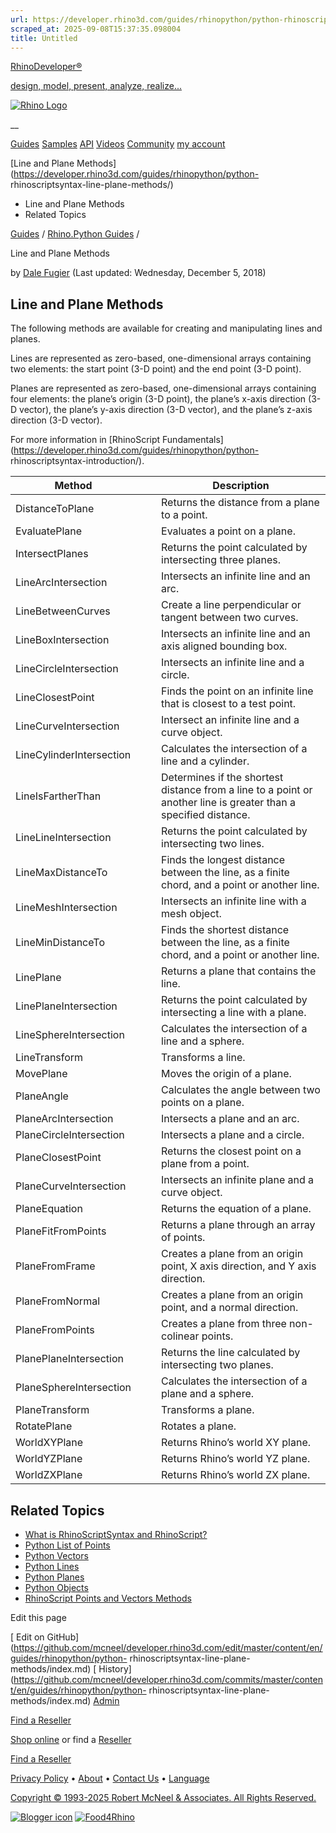 ```yaml
---
url: https://developer.rhino3d.com/guides/rhinopython/python-rhinoscriptsyntax-line-plane-methods/
scraped_at: 2025-09-08T15:37:35.098004
title: Untitled
---
```


[RhinoDeveloper®](/)

[design, model, present, analyze, realize...](/)

[![Rhino Logo](https://developer.rhino3d.com/images/rhinodevlogo.png)](/)

__

[Guides](https://developer.rhino3d.com/guides)
[Samples](https://developer.rhino3d.com/samples)
[API](https://developer.rhino3d.com/api)
[Videos](https://developer.rhino3d.com/videos)
[Community](https://discourse.mcneel.com/c/rhino-developer) [my account
](https://www.rhino3d.com/my-account/ "Manage your account, licenses, and
teams")

[Line and Plane
Methods](https://developer.rhino3d.com/guides/rhinopython/python-
rhinoscriptsyntax-line-plane-methods/)

  * Line and Plane Methods
  * Related Topics

[Guides](https://developer.rhino3d.com/en/guides/) / [Rhino.Python
Guides](https://developer.rhino3d.com/en/guides/rhinopython/) /

Line and Plane Methods

by [Dale Fugier](https://discourse.mcneel.com/u/dale/) (Last updated:
Wednesday, December 5, 2018)

## Line and Plane Methods

The following methods are available for creating and manipulating lines and
planes.

Lines are represented as zero-based, one-dimensional arrays containing two
elements: the start point (3-D point) and the end point (3-D point).

Planes are represented as zero-based, one-dimensional arrays containing four
elements: the plane’s origin (3-D point), the plane’s x-axis direction (3-D
vector), the plane’s y-axis direction (3-D vector), and the plane’s z-axis
direction (3-D vector).

For more information in [RhinoScript
Fundamentals](https://developer.rhino3d.com/guides/rhinopython/python-
rhinoscriptsyntax-introduction/).

Method |  |  | Description  
---|---|---|---  
DistanceToPlane |  |  | Returns the distance from a plane to a point.  
EvaluatePlane |  |  | Evaluates a point on a plane.  
IntersectPlanes |  |  | Returns the point calculated by intersecting three planes.  
LineArcIntersection |  |  | Intersects an infinite line and an arc.  
LineBetweenCurves |  |  | Create a line perpendicular or tangent between two curves.  
LineBoxIntersection |  |  | Intersects an infinite line and an axis aligned bounding box.  
LineCircleIntersection |  |  | Intersects an infinite line and a circle.  
LineClosestPoint |  |  | Finds the point on an infinite line that is closest to a test point.  
LineCurveIntersection |  |  | Intersect an infinite line and a curve object.  
LineCylinderIntersection |  |  | Calculates the intersection of a line and a cylinder.  
LineIsFartherThan |  |  | Determines if the shortest distance from a line to a point or another line is greater than a specified distance.  
LineLineIntersection |  |  | Returns the point calculated by intersecting two lines.  
LineMaxDistanceTo |  |  | Finds the longest distance between the line, as a finite chord, and a point or another line.  
LineMeshIntersection |  |  | Intersects an infinite line with a mesh object.  
LineMinDistanceTo |  |  | Finds the shortest distance between the line, as a finite chord, and a point or another line.  
LinePlane |  |  | Returns a plane that contains the line.  
LinePlaneIntersection |  |  | Returns the point calculated by intersecting a line with a plane.  
LineSphereIntersection |  |  | Calculates the intersection of a line and a sphere.  
LineTransform |  |  | Transforms a line.  
MovePlane |  |  | Moves the origin of a plane.  
PlaneAngle |  |  | Calculates the angle between two points on a plane.  
PlaneArcIntersection |  |  | Intersects a plane and an arc.  
PlaneCircleIntersection |  |  | Intersects a plane and a circle.  
PlaneClosestPoint |  |  | Returns the closest point on a plane from a point.  
PlaneCurveIntersection |  |  | Intersects an infinite plane and a curve object.  
PlaneEquation |  |  | Returns the equation of a plane.  
PlaneFitFromPoints |  |  | Returns a plane through an array of points.  
PlaneFromFrame |  |  | Creates a plane from an origin point, X axis direction, and Y axis direction.  
PlaneFromNormal |  |  | Creates a plane from an origin point, and a normal direction.  
PlaneFromPoints |  |  | Creates a plane from three non-colinear points.  
PlanePlaneIntersection |  |  | Returns the line calculated by intersecting two planes.  
PlaneSphereIntersection |  |  | Calculates the intersection of a plane and a sphere.  
PlaneTransform |  |  | Transforms a plane.  
RotatePlane |  |  | Rotates a plane.  
WorldXYPlane |  |  | Returns Rhino’s world XY plane.  
WorldYZPlane |  |  | Returns Rhino’s world YZ plane.  
WorldZXPlane |  |  | Returns Rhino’s world ZX plane.  
  
## Related Topics

  * [What is RhinoScriptSyntax and RhinoScript?](https://developer.rhino3d.com/guides/rhinopython/what-is-rhinopython/)
  * [Python List of Points](https://developer.rhino3d.com/guides/rhinopython/python-rhinoscriptsyntax-list-points/)
  * [Python Vectors](https://developer.rhino3d.com/guides/rhinopython/python-rhinoscriptsyntax-vectors/)
  * [Python Lines](https://developer.rhino3d.com/guides/rhinopython/python-rhinoscriptsyntax-lines)
  * [Python Planes](https://developer.rhino3d.com/guides/rhinopython/python-rhinoscriptsyntax-planes)
  * [Python Objects](https://developer.rhino3d.com/guides/rhinopython/python-rhinoscriptsyntax-objects/)
  * [RhinoScript Points and Vectors Methods](https://developer.rhino3d.com/guides/rhinopython/python-rhinoscriptsyntax-point-vector-methods/)

Edit this page

[ Edit on
GitHub](https://github.com/mcneel/developer.rhino3d.com/edit/master/content/en/guides/rhinopython/python-
rhinoscriptsyntax-line-plane-methods/index.md) [
History](https://github.com/mcneel/developer.rhino3d.com/commits/master/content/en/guides/rhinopython/python-
rhinoscriptsyntax-line-plane-methods/index.md) [
Admin](https://developer.rhino3d.com/admin)

[Find a Reseller](https://www.rhino3d.com/sales)

[Shop online](https://www.rhino3d.com/store) or find a
[Reseller](https://www.rhino3d.com/sales)

[Find a Reseller](https://www.rhino3d.com/sales)

[Privacy Policy](https://www.rhino3d.com/privacy) •
[About](https://www.rhino3d.com/mcneel/about) • [Contact
Us](https://www.rhino3d.com/mcneel/contact) • [
Language](https://www.rhino3d.com/language "Change to a different region or
language")

[Copyright © 1993-2025 Robert McNeel & Associates. All Rights
Reserved.](https://www.rhino3d.com/mcneel/about)

[](https://www.facebook.com/McNeelRhinoceros/)
[](https://twitter.com/bobmcneel) [](https://www.linkedin.com/groups/75313/)
[](https://www.youtube.com/user/RhinoGuide/videos) [](https://vimeo.com/rhino)
[![Blogger
icon](https://developer.rhino3d.com/images/blogger.svg)](http://blog.rhino3d.com/)
[![Food4Rhino](https://developer.rhino3d.com/images/f4r_icon_01.svg)](https://www.food4rhino.com)

